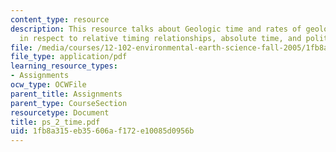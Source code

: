```yaml
---
content_type: resource
description: This resource talks about Geologic time and rates of geologic processes
  in respect to relative timing relationships, absolute time, and politics.
file: /media/courses/12-102-environmental-earth-science-fall-2005/1fb8a315eb35606af172e10085d0956b_ps_2_time.pdf
file_type: application/pdf
learning_resource_types:
- Assignments
ocw_type: OCWFile
parent_title: Assignments
parent_type: CourseSection
resourcetype: Document
title: ps_2_time.pdf
uid: 1fb8a315-eb35-606a-f172-e10085d0956b
---
```


